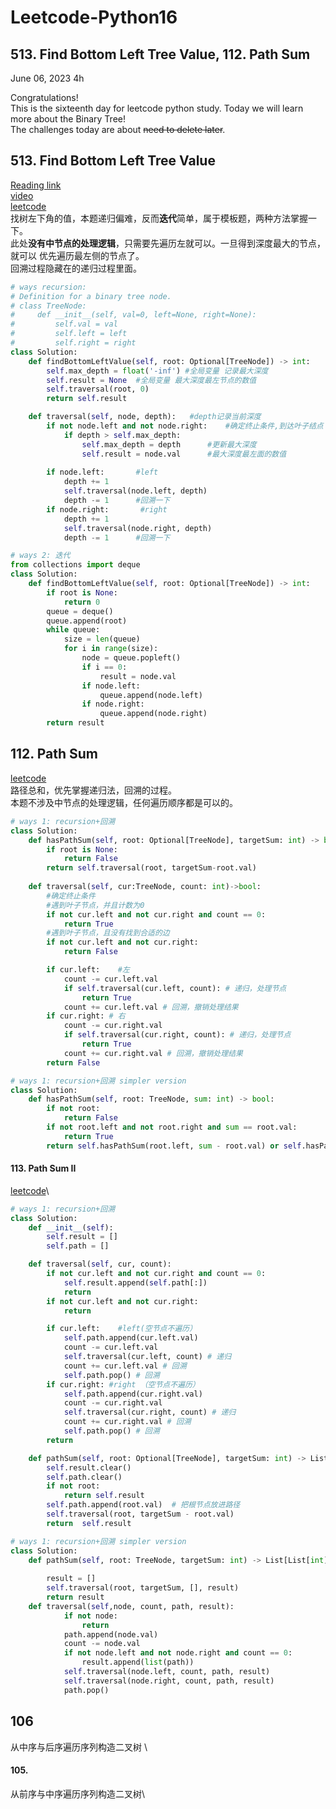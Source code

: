 # Leetcode-Python16

## 513. Find Bottom Left Tree Value, 112. Path Sum

June 06, 2023  4h

Congratulations!\
This is the sixteenth day for leetcode python study. Today we will learn more about the Binary Tree!\
The challenges today are about ~~need to delete later~~.


## 513. Find Bottom Left Tree Value
[Reading link](https://github.com/youngyangyang04/leetcode-master/blob/master/problems/0513.%E6%89%BE%E6%A0%91%E5%B7%A6%E4%B8%8B%E8%A7%92%E7%9A%84%E5%80%BC.md)\
[video](https://www.bilibili.com/video/BV1424y1Z7pn/?spm_id_from=pageDriver&vd_source=63f26efad0d35bcbb0de794512ac21f3)\
[leetcode](https://leetcode.com/problems/find-bottom-left-tree-value/)\
找树左下角的值，本题递归偏难，反而**迭代**简单，属于模板题，两种方法掌握一下。\
此处**没有中节点的处理逻辑**，只需要先遍历左就可以。一旦得到深度最大的节点，就可以 优先遍历最左侧的节点了。\
回溯过程隐藏在的递归过程里面。
```python
# ways recursion:
# Definition for a binary tree node.
# class TreeNode:
#     def __init__(self, val=0, left=None, right=None):
#         self.val = val
#         self.left = left
#         self.right = right
class Solution:
    def findBottomLeftValue(self, root: Optional[TreeNode]) -> int:
        self.max_depth = float('-inf') #全局变量 记录最大深度
        self.result = None  #全局变量 最大深度最左节点的数值
        self.traversal(root, 0)
        return self.result

    def traversal(self, node, depth):   #depth记录当前深度
        if not node.left and not node.right:    #确定终止条件,到达叶子结点
            if depth > self.max_depth:
                self.max_depth = depth      #更新最大深度
                self.result = node.val      #最大深度最左面的数值
        
        if node.left:       #left
            depth += 1
            self.traversal(node.left, depth)
            depth -= 1      #回溯一下
        if node.right:       #right
            depth += 1
            self.traversal(node.right, depth)
            depth -= 1      #回溯一下
```
```python
# ways 2: 迭代
from collections import deque
class Solution:
    def findBottomLeftValue(self, root: Optional[TreeNode]) -> int:
        if root is None:
            return 0
        queue = deque()
        queue.append(root)
        while queue:
            size = len(queue)
            for i in range(size):
                node = queue.popleft()
                if i == 0:
                    result = node.val
                if node.left:
                    queue.append(node.left)
                if node.right:
                    queue.append(node.right)
        return result
```


## 112. Path Sum
[leetcode](https://leetcode.com/problems/path-sum/)\
路径总和，优先掌握递归法，回溯的过程。\
本题不涉及中节点的处理逻辑，任何遍历顺序都是可以的。
```python
# ways 1: recursion+回溯
class Solution:
    def hasPathSum(self, root: Optional[TreeNode], targetSum: int) -> bool:
        if root is None:
            return False
        return self.traversal(root, targetSum-root.val)
    
    def traversal(self, cur:TreeNode, count: int)->bool:
        #确定终止条件
        #遇到叶子节点，并且计数为0
        if not cur.left and not cur.right and count == 0: 
            return True
        #遇到叶子节点，且没有找到合适的边
        if not cur.left and not cur.right:
            return False

        if cur.left:    #左
            count -= cur.left.val
            if self.traversal(cur.left, count): # 递归，处理节点
                return True
            count += cur.left.val # 回溯，撤销处理结果
        if cur.right: # 右
            count -= cur.right.val
            if self.traversal(cur.right, count): # 递归，处理节点
                return True
            count += cur.right.val # 回溯，撤销处理结果
        return False
```
```python
# ways 1: recursion+回溯 simpler version
class Solution:
    def hasPathSum(self, root: TreeNode, sum: int) -> bool:
        if not root:
            return False
        if not root.left and not root.right and sum == root.val:
            return True
        return self.hasPathSum(root.left, sum - root.val) or self.hasPathSum(root.right, sum - root.val)
```

#### 113. Path Sum II
[leetcode](https://leetcode.com/problems/path-sum-ii/)\
```python
# ways 1: recursion+回溯
class Solution:
    def __init__(self):
        self.result = []
        self.path = []

    def traversal(self, cur, count):
        if not cur.left and not cur.right and count == 0:
            self.result.append(self.path[:])
            return
        if not cur.left and not cur.right:
            return

        if cur.left:    #left(空节点不遍历）
            self.path.append(cur.left.val)
            count -= cur.left.val
            self.traversal(cur.left, count) # 递归
            count += cur.left.val # 回溯
            self.path.pop() # 回溯
        if cur.right: #right （空节点不遍历）
            self.path.append(cur.right.val) 
            count -= cur.right.val
            self.traversal(cur.right, count) # 递归
            count += cur.right.val # 回溯
            self.path.pop() # 回溯
        return

    def pathSum(self, root: Optional[TreeNode], targetSum: int) -> List[List[int]]:
        self.result.clear()
        self.path.clear()
        if not root:
            return self.result
        self.path.append(root.val)  # 把根节点放进路径
        self.traversal(root, targetSum - root.val)
        return  self.result
```
```python
# ways 1: recursion+回溯 simpler version
class Solution:
    def pathSum(self, root: TreeNode, targetSum: int) -> List[List[int]]:
        
        result = []
        self.traversal(root, targetSum, [], result)
        return result
    def traversal(self,node, count, path, result):
            if not node:
                return
            path.append(node.val)
            count -= node.val
            if not node.left and not node.right and count == 0:
                result.append(list(path))
            self.traversal(node.left, count, path, result)
            self.traversal(node.right, count, path, result)
            path.pop()
```


## 106
从中序与后序遍历序列构造二叉树 \

#### 105.
从前序与中序遍历序列构造二叉树\
